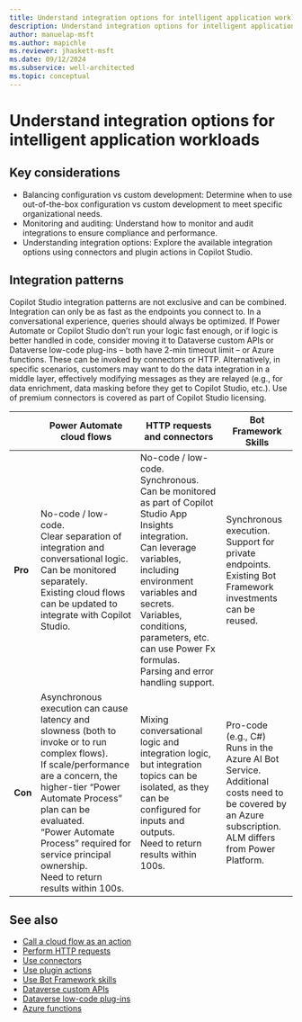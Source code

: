 ```yaml
---
title: Understand integration options for intelligent application workloads
description: Understand integration options for intelligent application workloads TODO
author: manuelap-msft
ms.author: mapichle
ms.reviewer: jhaskett-msft
ms.date: 09/12/2024
ms.subservice: well-architected
ms.topic: conceptual
---
```


# Understand integration options for intelligent application workloads

## Key considerations

- Balancing configuration vs custom development: Determine when to use out-of-the-box configuration vs custom development to meet specific organizational needs.
- Monitoring and auditing: Understand how to monitor and audit integrations to ensure compliance and performance.
- Understanding integration options: Explore the available integration options using connectors and plugin actions in Copilot Studio.

## Integration patterns

Copilot Studio integration patterns are not exclusive and can be combined. 
Integration can only be as fast as the endpoints you connect to. In a conversational experience, queries should always be optimized.
If Power Automate or Copilot Studio don’t run your logic fast enough, or if logic is better handled in code, consider moving it to Dataverse custom APIs or Dataverse low-code plug-ins – both have 2-min timeout limit – or Azure functions. These can be invoked by connectors or HTTP.
Alternatively, in specific scenarios, customers may want to do the data integration in a middle layer, effectively modifying messages as they are relayed (e.g., for data enrichment, data masking before they get to Copilot Studio, etc.).
Use of premium connectors is covered as part of Copilot Studio licensing.

| | Power Automate cloud flows | HTTP requests and connectors | Bot Framework Skills
| --- | --- | --- | --- |
| **Pro** | No-code / low-code.<br>Clear separation of integration and conversational logic.<br>Can be monitored separately.<br>Existing cloud flows can be updated to integrate with Copilot Studio. | No-code / low-code.<br>Synchronous.<br>Can be monitored as part of Copilot Studio App Insights integration.<br>Can leverage variables, including environment variables and secrets.<br>Variables, conditions, parameters, etc. can use Power Fx formulas.<br>Parsing and error handling support. | Synchronous execution.<br>Support for private endpoints.<br>Existing Bot Framework investments can be reused. |
| **Con** | Asynchronous execution can cause latency and slowness (both to invoke or to run complex flows).<br>If scale/performance are a concern, the higher-tier “Power Automate Process” plan can be evaluated.<br>“Power Automate Process” required for service principal ownership.<br>Need to return results within 100s. | Mixing conversational logic and integration logic, but integration topics can be isolated, as they can be configured for inputs and outputs.<br>Need to return results within 100s. | Pro-code (e.g., C#)<br>Runs in the Azure AI Bot Service.<br>Additional costs need to be covered by an Azure subscription.<br>ALM differs from Power Platform. |

## See also

- [Call a cloud flow as an action](/microsoft-copilot-studio/advanced-use-flow)
- [Perform HTTP requests](/microsoft-copilot-studio/authoring-http-node)
- [Use connectors](/microsoft-copilot-studio/advanced-connectors)
- [Use plugin actions](/microsoft-copilot-studio/advanced-plugin-actions)
- [Use Bot Framework skills](/microsoft-copilot-studio/advanced-use-skills)
- [Dataverse custom APIs](/power-apps/developer/data-platform/custom-api)
- [Dataverse low-code plug-ins](/power-apps/maker/data-platform/low-code-plug-ins?tabs=instant)
- [Azure functions](/azure/azure-functions/)
